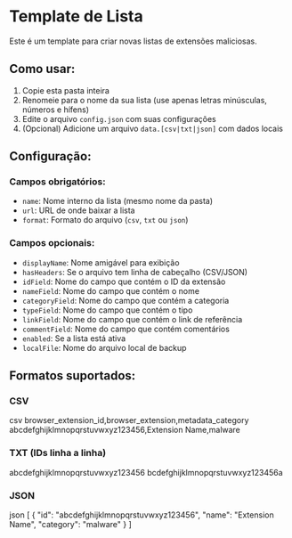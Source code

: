 # Template de Lista

Este é um template para criar novas listas de extensões maliciosas.

## Como usar:

1. Copie esta pasta inteira
2. Renomeie para o nome da sua lista (use apenas letras minúsculas, números e hífens)
3. Edite o arquivo `config.json` com suas configurações
4. (Opcional) Adicione um arquivo `data.[csv|txt|json]` com dados locais

## Configuração:

### Campos obrigatórios:

- `name`: Nome interno da lista (mesmo nome da pasta)
- `url`: URL de onde baixar a lista
- `format`: Formato do arquivo (`csv`, `txt` ou `json`)

### Campos opcionais:

- `displayName`: Nome amigável para exibição
- `hasHeaders`: Se o arquivo tem linha de cabeçalho (CSV/JSON)
- `idField`: Nome do campo que contém o ID da extensão
- `nameField`: Nome do campo que contém o nome
- `categoryField`: Nome do campo que contém a categoria
- `typeField`: Nome do campo que contém o tipo
- `linkField`: Nome do campo que contém o link de referência
- `commentField`: Nome do campo que contém comentários
- `enabled`: Se a lista está ativa
- `localFile`: Nome do arquivo local de backup

## Formatos suportados:

### CSV

csv browser_extension_id,browser_extension,metadata_category abcdefghijklmnopqrstuvwxyz123456,Extension Name,malware


### TXT (IDs linha a linha)

abcdefghijklmnopqrstuvwxyz123456
bcdefghijklmnopqrstuvwxyz123456a



### JSON

json [ { "id": "abcdefghijklmnopqrstuvwxyz123456", "name": "Extension Name", "category": "malware" } ]





